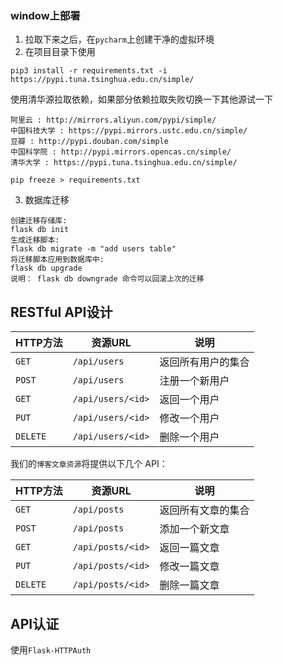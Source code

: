 ### window上部署
1. 拉取下来之后，在`pycharm`上创建干净的虚拟环境
2. 在项目目录下使用
```
pip3 install -r requirements.txt -i https://pypi.tuna.tsinghua.edu.cn/simple/
```
使用清华源拉取依赖，如果部分依赖拉取失败切换一下其他源试一下
```
阿里云 : http://mirrors.aliyun.com/pypi/simple/
中国科技大学 : https://pypi.mirrors.ustc.edu.cn/simple/
豆瓣 : http://pypi.douban.com/simple
中国科学院 : http://pypi.mirrors.opencas.cn/simple/
清华大学 : https://pypi.tuna.tsinghua.edu.cn/simple/
```
```
pip freeze > requirements.txt
```
3. 数据库迁移
```
创建迁移存储库:
flask db init
生成迁移脚本:
flask db migrate -m "add users table"
将迁移脚本应用到数据库中:
flask db upgrade
说明： flask db downgrade 命令可以回滚上次的迁移
```
## RESTful API设计
HTTP方法 | 资源URL | 说明
---|---|---
`GET` | `/api/users` | 返回所有用户的集合
`POST` | `/api/users` | 注册一个新用户
`GET` | `/api/users/<id>` | 返回一个用户
`PUT` | `/api/users/<id>` | 修改一个用户
`DELETE` | `/api/users/<id>` | 删除一个用户
我们的`博客文章资源`将提供以下几个 API：

HTTP方法 | 资源URL | 说明
---|---|---
`GET` | `/api/posts` | 返回所有文章的集合
`POST` | `/api/posts` | 添加一个新文章
`GET` | `/api/posts/<id>` | 返回一篇文章
`PUT` | `/api/posts/<id>` | 修改一篇文章
`DELETE` | `/api/posts/<id>` | 删除一篇文章

## API认证
使用`Flask-HTTPAuth`
